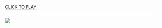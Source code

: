 
<a href="https://premium76.site?title=off_road_games_unblocked&ref=13M">CLICK TO PLAY</a></h3>
<hr>

<a href="https://premium76.site?title=off_road_games_unblocked&ref=13M"><img src="https://clearcache.store/games.png"></a>



